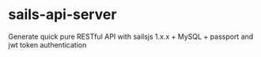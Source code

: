 # sails-api-server
 Generate quick pure RESTful API with sailsjs 1.x.x + MySQL + passport and jwt token authentication
